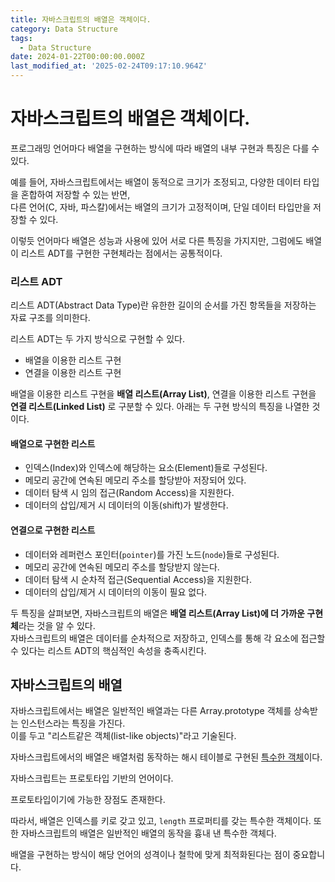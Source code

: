 ```yaml
---
title: 자바스크립트의 배열은 객체이다.
category: Data Structure
tags:
  - Data Structure
date: 2024-01-22T00:00:00.000Z
last_modified_at: '2025-02-24T09:17:10.964Z'
---
```


# 자바스크립트의 배열은 객체이다. 

프로그래밍 언어마다 배열을 구현하는 방식에 따라 배열의 내부 구현과 특징은 다를 수 있다.  

예를 들어, 자바스크립트에서는 배열이 동적으로 크기가 조정되고, 다양한 데이터 타입을 혼합하여 저장할 수 있는 반면,  
다른 언어(C, 자바, 파스칼)에서는 배열의 크기가 고정적이며, 단일 데이터 타입만을 저장할 수 있다.  

이렇듯 언어마다 배열은 성능과 사용에 있어 서로 다른 특징을 가지지만, 그럼에도 배열이 리스트 ADT를 구현한 구현체라는 점에서는 공통적이다. 

### 리스트 ADT

리스트 ADT(Abstract Data Type)란 유한한 길이의 순서를 가진 항목들을 저장하는 자료 구조를 의미한다.

리스트 ADT는 두 가지 방식으로 구현할 수 있다.  
- 배열을 이용한 리스트 구현
- 연결을 이용한 리스트 구현

배열을 이용한 리스트 구현을 **배열 리스트(Array List)**, 연결을 이용한 리스트 구현을 **연결 리스트(Linked List)** 로 구분할 수 있다. 아래는 두 구현 방식의 특징을 나열한 것 이다. 

#### 배열으로 구현한 리스트

- 인덱스(Index)와 인덱스에 해당하는 요소(Element)들로 구성된다. 
- 메모리 공간에 연속된 메모리 주소를 할당받아 저장되어 있다.
- 데이터 탐색 시 임의 접근(Random Access)을 지원한다. 
- 데이터의 삽입/제거 시 데이터의 이동(shift)가 발생한다. 

#### 연결으로 구현한 리스트

- 데이터와 레퍼런스 포인터(`pointer`)를 가진 노드(`node`)들로 구성된다. 
- 메모리 공간에 연속된 메모리 주소를 할당받지 않는다. 
- 데이터 탐색 시 순차적 접근(Sequential Access)을 지원한다. 
- 데이터의 삽입/제거 시 데이터의 이동이 필요 없다. 

두 특징을 살펴보면, 자바스크립트의 배열은 **배열 리스트(Array List)에 더 가까운 구현체**라는 것을 알 수 있다.  
자바스크립트의 배열은 데이터를 순차적으로 저장하고, 인덱스를 통해 각 요소에 접근할 수 있다는 리스트 ADT의 핵심적인 속성을 충족시킨다.

## 자바스크립트의 배열

자바스크립트에서는 배열은 일반적인 배열과는 다른 Array.prototype 객체를 상속받는 인스턴스라는 특징을 가진다.  
이를 두고 "리스트같은 객체(list-like objects)"라고 기술된다. 

자바스크립트에서의 배열은 배열처럼 동작하는 해시 테이블로 구현된 <u>특수한 객체</u>이다. 

자바스크립트는 프로토타입 기반의 언어이다. 

프로토타입이기에 가능한 장점도 존재한다.




따라서, 배열은 인덱스를 키로 갖고 있고, `length` 프로퍼티를 갖는 특수한 객체이다. 
또한 자바스크립트의 배열은 일반적인 배열의 동작을 흉내 낸 특수한 객체다.


배열을 구현하는 방식이 해당 언어의 성격이나 철학에 맞게 최적화된다는 점이 중요합니다.







